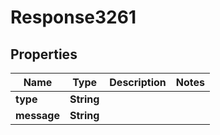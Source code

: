 
# Response3261

## Properties
Name | Type | Description | Notes
------------ | ------------- | ------------- | -------------
**type** | **String** |  | 
**message** | **String** |  | 



